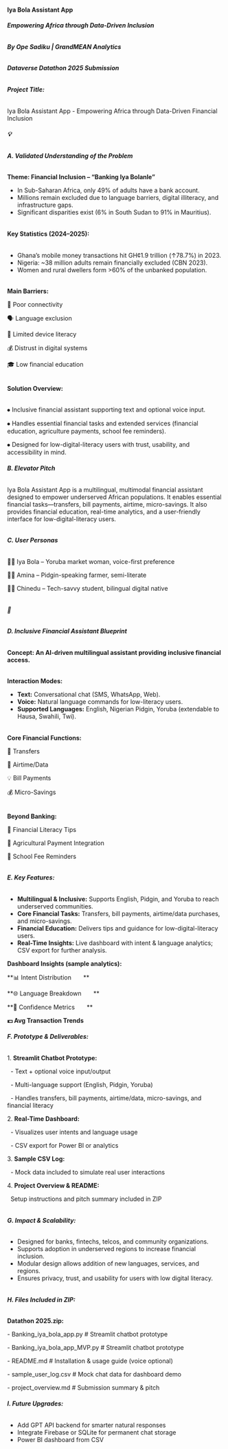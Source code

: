 #### **Iya Bola Assistant App**

##### **Empowering Africa through Data-Driven Inclusion**

###### 

###### **By Ope Sadiku | GrandMEAN Analytics**

###### **Dataverse Datathon 2025 Submission**



###### **Project Title:**

Iya Bola Assistant App - Empowering Africa through Data-Driven Financial Inclusion



###### **💡**

###### **A. Validated Understanding of the Problem**

**Theme: Financial Inclusion – “Banking Iya Bolanle”**



* In Sub-Saharan Africa, only 49% of adults have a bank account.
* Millions remain excluded due to language barriers, digital illiteracy, and infrastructure gaps.
* Significant disparities exist (6% in South Sudan to 91% in Mauritius).

###### 

**Key Statistics (2024–2025):**

###### 

* Ghana’s mobile money transactions hit GH¢1.9 trillion (↑78.7%) in 2023.
* Nigeria: ~38 million adults remain financially excluded (CBN 2023).
* Women and rural dwellers form >60% of the unbanked population.

###### 

**Main Barriers:**

📶 Poor connectivity  

🗣️ Language exclusion  

📱 Limited device literacy

💰 Distrust in digital systems  

🎓 Low financial education

###### 

**Solution Overview:**

###### 

⦁	Inclusive financial assistant supporting text and optional voice input.

⦁	Handles essential financial tasks and extended services (financial education, agriculture payments, school fee reminders).

⦁	Designed for low-digital-literacy users with trust, usability, and accessibility in mind.



###### **B. Elevator Pitch**



Iya Bola Assistant App is a multilingual, multimodal financial assistant designed to empower underserved African populations. It enables essential financial tasks—transfers, bill payments, airtime, micro-savings. It also provides financial education, real-time analytics, and a user-friendly interface for low-digital-literacy users.

###### 

###### **C. User Personas**



👩🏽 Iya Bola – Yoruba market woman, voice-first preference

👩🏾 Amina – Pidgin-speaking farmer, semi-literate

👨🏾 Chinedu – Tech-savvy student, bilingual digital native

###### 

###### **🤖**

###### **D. Inclusive Financial Assistant Blueprint**

**Concept: An AI-driven multilingual assistant providing inclusive financial access.**

###### 

**Interaction Modes:**

* **Text:** Conversational chat (SMS, WhatsApp, Web).
* **Voice:** Natural language commands for low-literacy users.
* **Supported Languages:** English, Nigerian Pidgin, Yoruba (extendable to Hausa, Swahili, Twi).

###### 

**Core Financial Functions:**

💸 Transfers  

📱 Airtime/Data  

💡 Bill Payments  

💰 Micro-Savings

###### 

**Beyond Banking:**

📖 Financial Literacy Tips  

🌾 Agricultural Payment Integration  

🏫 School Fee Reminders

###### 

###### 

###### **E. Key Features:**



* **Multilingual \& Inclusive:** Supports English, Pidgin, and Yoruba to reach underserved communities.
* **Core Financial Tasks:** Transfers, bill payments, airtime/data purchases, and micro-savings.
* **Financial Education:** Delivers tips and guidance for low-digital-literacy users.
* **Real-Time Insights:** Live dashboard with intent \& language analytics; CSV export for further analysis.



**Dashboard Insights (sample analytics):**

\*\*📊 Intent Distribution  \*\*

\*\*🌐 Language Breakdown  \*\*

\*\*💬 Confidence Metrics  \*\*

**💵 Avg Transaction Trends**





###### **F. Prototype \& Deliverables:**



1\. **Streamlit Chatbot Prototype:**

   - Text + optional voice input/output

   - Multi-language support (English, Pidgin, Yoruba)

   - Handles transfers, bill payments, airtime/data, micro-savings, and financial literacy



2\. **Real-Time Dashboard:**

   - Visualizes user intents and language usage

   - CSV export for Power BI or analytics



3\. **Sample CSV Log:**

   - Mock data included to simulate real user interactions



4\. **Project Overview \& README:**

   Setup instructions and pitch summary included in ZIP



###### 

###### **G. Impact \& Scalability:**



* Designed for banks, fintechs, telcos, and community organizations.
* Supports adoption in underserved regions to increase financial inclusion.
* Modular design allows addition of new languages, services, and regions.
* Ensures privacy, trust, and usability for users with low digital literacy.



###### 

###### **H. Files Included in ZIP:**



**Datathon 2025.zip:**

\- Banking\_iya\_bola\_app.py        # Streamlit chatbot prototype

\- Banking\_iya\_bola\_app\_MVP.py    # Streamlit chatbot prototype

\- README.md                        # Installation \& usage guide (voice optional)

\- sample\_user\_log.csv              # Mock chat data for dashboard demo

\- project\_overview.md             # Submission summary \& pitch



###### **I. Future Upgrades:**

* Add GPT API backend for smarter natural responses
* Integrate Firebase or SQLite for permanent chat storage
* Power BI dashboard from CSV
